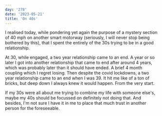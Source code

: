```yaml
---
day: '278'
date: '2023-05-21'
title: 'On 40s'
---
```


I realised today, while pondering yet again the purpose of a mystery section of 40 mph on another smart motorway (seriously, I will never stop being bothered by this), that I spent the entirely of the 30s trying to be in a good relationship.

At 30, while engaged, a two year relationship came to an end. A year or so later I got into another relationship that came to end after around 4 years, which was probably later than it should have ended. A brief 4 month coupling which I regret losing. Then despite the covid lockdowns, a two year relationship came to an end when I was 39. It hit me like of a ton of bricks, but deep down I always knew it would happen. From the very start.

If my 30s were all about me trying to combine my life with someone else's, maybe my 40s should be focussed on definitely not doing that. And besides, I'm not sure I have it in me to place that much trust in another person for the foreseeable.

